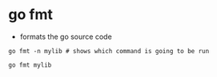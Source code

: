 # go fmt

- formats the go source code

```shell
go fmt -n mylib # shows which command is going to be run

go fmt mylib
```
